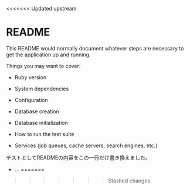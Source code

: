 <<<<<<< Updated upstream
# README

This README would normally document whatever steps are necessary to get the
application up and running.

Things you may want to cover:

* Ruby version

* System dependencies

* Configuration

* Database creation

* Database initialization

* How to run the test suite

* Services (job queues, cache servers, search engines, etc.)

テストとしてREADMEの内容をこの一行だけ書き換えました。

* ...
=======
>>>>>>> Stashed changes
